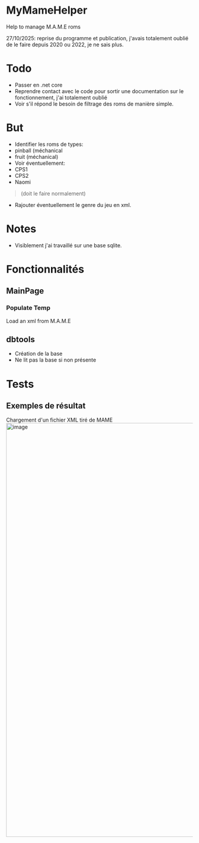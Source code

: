 # MyMameHelper
 Help to manage M.A.M.E roms


27/10/2025: reprise du programme et publication, j'avais totalement oublié de le faire depuis 2020 ou 2022, je ne sais plus.

# Todo
- Passer en .net core
- Reprendre contact avec le code pour sortir une documentation sur le fonctionnement, j'ai totalement oublié
- Voir s'il répond le besoin de filtrage des roms de manière simple.

# But
- Identifier les roms de types:
 - pinball (méchanical
 - fruit (méchanical)
- Voir éventuellement:
 - CPS1
 - CPS2
 - Naomi
 > (doit le faire normalement)
- Rajouter éventuellement le genre du jeu en xml.

# Notes
- Visiblement j'ai travaillé sur une base sqlite.

# Fonctionnalités
## MainPage
### Populate Temp
Load an xml from M.A.M.E


## dbtools
- Création de la base
- Ne lit pas la base si non présente

# Tests
## Exemples de résultat
Chargement d'un fichier XML tiré de MAME
<img width="2304" height="1117" alt="image" src="https://github.com/user-attachments/assets/eda39a20-bc90-4ac8-b870-c2b851ef8525" />
